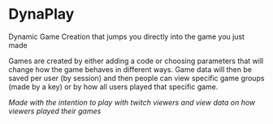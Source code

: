 # DynaPlay
Dynamic Game Creation that jumps you directly into the game you just made

Games are created by either adding a code or choosing parameters that will change how the game behaves in different ways.
Game data will then be saved per user (by session) and then people can view specific game groups (made by a key) or by how all users played that specific game.

_Made with the intention to play with twitch viewers and view data on how viewers played their games_
